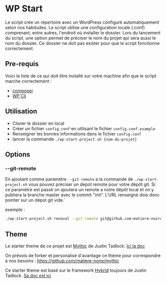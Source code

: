 # WP Start

Le script crée un répertoire avec un WordPress configuré automatiquement selon nos habitudes.
Le script utilise une configuration locale (.conf) comprenant, entre autres, l'endroit où installer le dossier.
Lors du lancement du script, une option permet de préciser le nom du projet qui sera aussi le nom du dossier. Ce dossier ne doit pas exister pour que le script fonctionne correctement.

## Pre-requis

Voici la liste de ce qui doit être installé sur votre machine afin que le script marche correctement :

- [composer](https://getcomposer.org)
- [WP Cli](https://wp-cli.org/fr/#installation)

## Utilisation

- Cloner le dossier en local
- Créer un fichier `config.conf` en utilisant le fichier `config.conf.example`
- Renseigner les bonnes informations dans le fichier `config.conf`
- lancer la commande `./wp-start-project.sh {nom-du-projet}`

## Options

### --git-remote

En ajoutant comme paramétre `--git-remote` a la commande de `./wp-start-project.sh` vous pouvez préciser un depot remote pour votre dépôt git. Si ce paramétre est passé on ajoutera un remote a notre dépôt local et on y publiera la branche master avec le commit "init".
L'URL renseigné dois donc pointer sur un dépot git vide.`

exemple :

```bash
./wp-start-project.sh renoval --git-remote git@github.com:matiere-noire/renoval.git
```

## Theme

Le starter theme de ce projet est [Mythic](https://themehybrid.com/themes/mythic) de Justin Tadlock. [Ici la doc](https://github.com/justintadlock/mythic/wiki)

On prévois de forker et personalisé d'avantage ce thème pour correspondre à nos besoins : https://github.com/matiere-noire/mythic

Ce starter theme est basé sur le framework [Hybrid](https://github.com/justintadlock/hybrid-core) toujours de Justin Tadlock. [Sa doc est ici](https://github.com/justintadlock/hybrid-core/wiki)